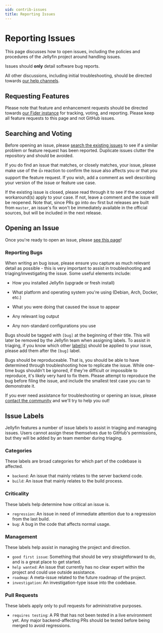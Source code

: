```yaml
---
uid: contrib-issues
title: Reporting Issues
---
```


# Reporting Issues

This page discusses how to open issues, including the policies and procedures of the Jellyfin project around handling issues.

Issues should **only** detail software bug reports.

All other discussions, including initial troubleshooting, should be directed towards [our help channels](/docs/general/getting-help).

## Requesting Features

Please note that feature and enhancement requests should be directed towards [our Fider instance](https://features.jellyfin.org) for tracking, voting, and reporting. Please keep all feature requests to this page and not GitHub issues.

## Searching and Voting

Before opening an issue, please [search the existing issues](https://github.com/jellyfin/jellyfin/issues?utf8=✓&q=is%3Aissue) to see if a similar problem or feature request has been reported. Duplicate issues clutter the repository and should be avoided.

If you do find an issue that matches, or closely matches, your issue, please make use of the :+1: reaction to confirm the issue also affects you or that you support the feature request. If you wish, add a comment as well describing your version of the issue or feature use case.

If the existing issue is closed, please read through it to see if the accepted workaround(s) apply to your case. If not, leave a comment and the issue will be reopened. Note that, since PRs go into `dev` first but releases are built from `master`, an issue's fix won't be immediately available in the official sources, but will be included in the next release.

## Opening an Issue

Once you're ready to open an issue, please [see this page](https://github.com/jellyfin/jellyfin/issues/new/choose)!

### Reporting Bugs

When writing an bug issue, please ensure you capture as much relevant detail as possible - this is very important to assist in troubleshooting and triaging/investigating the issue. Some useful elements include:

- How you installed Jellyfin (upgrade or fresh install)

- What platform and operating system you're using (Debian, Arch, Docker, etc.)

- What you were doing that caused the issue to appear

- Any relevant log output

- Any non-standard configurations you use

Bugs should be tagged with `[bug]` at the beginning of their title. This will later be removed by the Jellyfin team when assigning labels. To assist in triaging, if you know which other [label(s)](/docs/general/contributing/issues#issue-labels) should be applied to your issue, please add them after the `[bug]` label.

Bugs should be reproduceable. That is, you should be able to have determined through troubleshooting how to replicate the issue. While one-time bugs shouldn't be ignored, if they're difficult or impossible to reproduce, it's likely very hard to fix them. Please attempt to reproduce the bug before filing the issue, and include the smallest test case you can to demonstrate it.

If you ever need assistance for troubleshooting or opening an issue, please [contact the community](/docs/general/getting-help) and we'll try to help you out!

## Issue Labels

Jellyfin features a number of issue labels to assist in triaging and managing issues. Users cannot assign these themselves due to GitHub's permissions, but they will be added by an team member during triaging.

### Categories

These labels are broad categories for which part of the codebase is affected.

- `backend`: An issue that mainly relates to the server backend code.
- `build`: An issue that mainly relates to the build process.

### Criticality

These labels help determine how critical an issue is.

- `regression`: An issue in need of immediate attention due to a regression from the last build.
- `bug`: A bug in the code that affects normal usage.

### Management

These labels help assist in managing the project and direction.

- `good first issue`: Something that should be very straightforward to do, and is a great place to get started.
- `help wanted`: An issue that currently has no clear expert within the project and could use outside assistance.
- `roadmap`: A meta-issue related to the future roadmap of the project.
- `investigation`: An investigation-type issue into the codebase.

### Pull Requests

These labels apply only to pull requests for administrative purposes.

- `requires testing`: A PR that has not been tested in a live environment yet. Any major backend-affecting PRs should be tested before being merged to avoid regressions.
